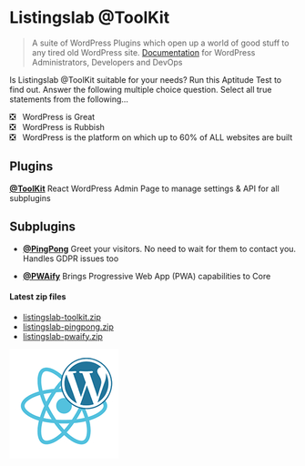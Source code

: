 # Listingslab @ToolKit

> A suite of WordPress Plugins which open up a world of good stuff to any tired old WordPress site. [Documentation](./docs) for WordPress Administrators, Developers and DevOps

Is Listingslab @ToolKit suitable for your needs? Run this Aptitude Test to find out. Answer the following multiple choice question. Select all true statements from the following... 
  
:negative_squared_cross_mark: &nbsp;&nbsp;WordPress is Great  
:negative_squared_cross_mark: &nbsp;&nbsp;WordPress is Rubbish  
:negative_squared_cross_mark: &nbsp;&nbsp;WordPress is the platform on which up to 60% of ALL websites are built

## Plugins

__[@ToolKit](https://github.com/listingslab-software/toolkit/raw/master/wp-content/plugins/listingslab-toolkit.zip)__ React WordPress Admin Page to manage settings & API for all subplugins

## Subplugins

- __[@PingPong](https://github.com/listingslab-software/toolkit/raw/master/wp-content/plugins/listingslab-pingpong.zip)__ Greet your visitors. No need to wait for them to contact you. Handles GDPR issues too

- __[@PWAify](https://github.com/listingslab-software/toolkit/raw/master/wp-content/plugins/listingslab-pwaify.zip)__ Brings Progressive Web App (PWA) capabilities to Core


#### Latest zip files

- [listingslab-toolkit.zip](https://github.com/listingslab-software/toolkit/raw/master/wp-content/plugins/listingslab-toolkit.zip)
- [listingslab-pingpong.zip](https://github.com/listingslab-software/toolkit/raw/master/wp-content/plugins/listingslab-pingpong.zip)
- [listingslab-pwaify.zip](https://github.com/listingslab-software/toolkit/raw/master/wp-content/plugins/listingslab-pwaify.zip)

![Listingslab @ToolKit](./docs/png/react_wordpress.png)